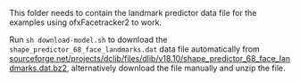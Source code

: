 This folder needs to contain the landmark predictor data file for the examples using ofxFacetracker2 to work.

Run `sh download-model.sh` to download the `shape_predictor_68_face_landmarks.dat` data file automatically from [sourceforge.net/projects/dclib/files/dlib/v18.10/shape_predictor_68_face_landmarks.dat.bz2](https://sourceforge.net/projects/dclib/files/dlib/v18.10/shape_predictor_68_face_landmarks.dat.bz2), alternatively download the file manually and unzip the file. 
